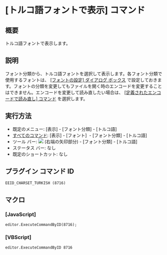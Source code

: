 # \[トルコ語フォントで表示\] コマンド

## 概要

トルコ語フォントで表示します。

## 説明

フォント分類から、トルコ語フォントを選択して表示します。各フォント分類で使用するフォントは、 [\[フォントの設定\] ダイアログ ボックス](../../dlg/properties/font/index) で設定しておきます。フォントの分類を変更してもファイルを開く時のエンコードを変更することはできません。エンコードを変更して読み直したい場合は、 [\[定義されたエンコードで読み直し\] コマンド](../file/file_reload_defined) を選択します。

## 実行方法

- 既定のメニュー: \[表示\] \- \[フォント分類\] \- \[トルコ語\]
- [すべてのコマンド](../../glossary/allcommands): \[表示\] \- \[フォント\]  \- \[フォント分類\] \- \[トルコ語\]
- ツール バー: ![](../../images/fontpopup..png) (右端の矢印部分) \-
\[フォント分類\] \- \[トルコ語\]
- ステータス バー: なし
- 既定のショートカット: なし

## プラグイン コマンド ID

```
EEID_CHARSET_TURKISH (8716)
```

## マクロ

### \[JavaScript\]

```
editor.ExecuteCommandByID(8716);
```

### \[VBScript\]

```
editor.ExecuteCommandByID 8716
```

